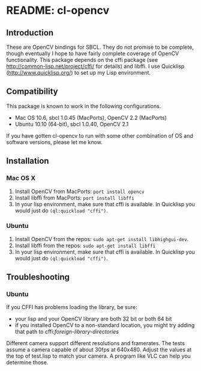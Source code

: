 # README: cl-opencv #


## Introduction ##

These are OpenCV bindings for SBCL. They do not promise to be
complete, though eventually I hope to have fairly complete coverage of
OpenCV functionality. This package depends on the cffi package (see
http://common-lisp.net/project/cffi/ for details) and libffi. I use
Quicklisp (http://www.quicklisp.org/) to set up my Lisp environment.


## Compatibility ##

This package is known to work in the following configurations.

 - Mac OS 10.6, sbcl 1.0.45 (MacPorts), OpenCV 2.2 (MacPorts)
 - Ubuntu 10.10 (64-bit), sbcl 1.0.40, OpenCV 2.1

If you have gotten cl-opencv to run with some other combination of OS
and software versions, please let me know.


## Installation ##

### Mac OS X ###

 1. Install OpenCV from MacPorts: `port install opencv`
 2. Install libffi from MacPorts: `port install libffi`
 3. In your lisp environment, make sure that cffi is available. In
    Quicklisp you would just do `(ql:quickload "cffi")`.

### Ubuntu ###

 1. Install OpenCV from the repos: `sudo apt-get install libhighgui-dev`.
 2. Install libffi from the repos: `sudo apt-get install libffi`
 3. In your lisp environment, make sure that cffi is available. In
    Quicklisp you would just do `(ql:quickload "cffi")`.


## Troubleshooting ##

### Ubuntu ###

If you CFFI has problems loading the library, be sure:

 - your lisp and your OpenCV library are both 32 bit or both 64 bit
 - if you installed OpenCV to a non-standard location, you might try
 adding that path to cffi:*foreign-library-directories*

Different camera support different resolutions and framerates.  The
tests assume a camera capable of about 30fps at 640x480.  Adjust the
values at the top of test.lisp to match your camera.  A program like
VLC can help you determine those.
